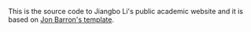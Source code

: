 This is the source code to Jiangbo Li's public academic website and it is based on [Jon Barron&#39;s template](https://github.com/jonbarron/jonbarron.github.io).
